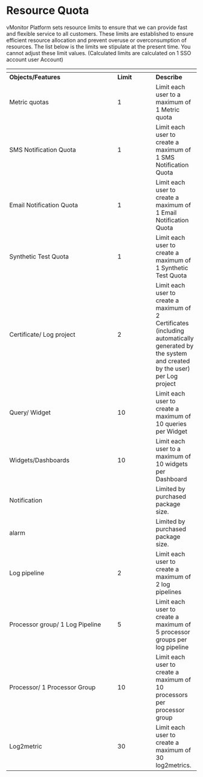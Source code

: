 # Resource Quota

vMonitor Platform sets resource limits to ensure that we can provide fast and flexible service to all customers. These limits are established to ensure efficient resource allocation and prevent overuse or overconsumption of resources. The list below is the limits we stipulate at the present time. You cannot adjust these limit values. (Calculated limits are calculated on 1 SSO account user Account)

<table data-header-hidden><thead><tr><th width="286"></th><th width="92"></th><th></th></tr></thead><tbody><tr><td><strong>Objects/Features</strong></td><td><strong>Limit</strong></td><td><strong>Describe</strong></td></tr><tr><td>Metric quotas</td><td>1</td><td>Limit each user to a maximum of 1 Metric quota</td></tr><tr><td>SMS Notification Quota</td><td>1</td><td>Limit each user to create a maximum of 1 SMS Notification Quota</td></tr><tr><td>Email Notification Quota</td><td>1</td><td>Limit each user to create a maximum of 1 Email Notification Quota</td></tr><tr><td>Synthetic Test Quota</td><td>1</td><td>Limit each user to create a maximum of 1 Synthetic Test Quota</td></tr><tr><td>Certificate/ Log project</td><td>2</td><td>Limit each user to create a maximum of 2 Certificates (including automatically generated by the system and created by the user) per Log project</td></tr><tr><td>Query/ Widget</td><td>10</td><td>Limit each user to create a maximum of 10 queries per Widget</td></tr><tr><td>Widgets/Dashboards</td><td>10</td><td>Limit each user to a maximum of 10 widgets per Dashboard</td></tr><tr><td>Notification</td><td></td><td>Limited by purchased package size.</td></tr><tr><td>alarm</td><td></td><td>Limited by purchased package size.</td></tr><tr><td>Log pipeline</td><td>2</td><td>Limit each user to create a maximum of 2 log pipelines</td></tr><tr><td>Processor group/ 1 Log Pipeline</td><td>5</td><td>Limit each user to create a maximum of 5 processor groups per log pipeline</td></tr><tr><td>Processor/ 1 Processor Group</td><td>10</td><td>Limit each user to create a maximum of 10 processors per processor group</td></tr><tr><td>Log2metric</td><td>30</td><td>Limit each user to create a maximum of 30 log2metrics.</td></tr></tbody></table>
